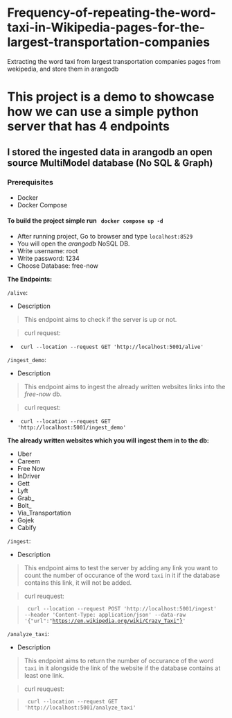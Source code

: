 # Frequency-of-repeating-the-word-taxi-in-Wikipedia-pages-for-the-largest-transportation-companies
Extracting the word taxi from largest transportation companies pages from wekipedia, and store them in arangodb 

# This project is a demo to showcase how we can use a simple python server that has 4 endpoints

## I stored the ingested data in arangodb an open source MultiModel database (No SQL & Graph)

### Prerequisites
- Docker
- Docker Compose


#### To build the project simple run <code> docker compose up -d </code>

- After running project, Go to browser and type `localhost:8529`
- You will open the *arangodb* NoSQL DB.
- Write username: root
- Write password: 1234
- Choose Database: free-now


**The Endpoints:**

`/alive`:

- Description
> This endpoint aims to check if the server is up or not.

> curl request:

- <code> curl --location --request GET 'http://localhost:5001/alive' </code>


`/ingest_demo`:
- Description
> This endpoint aims to ingest the already written websites links into the *free-now* db.

> curl request:

- <code> curl --location --request GET 'http://localhost:5001/ingest_demo' </code>


**The already written websites which you will ingest them in to the db:**
- Uber
- Careem
- Free Now
- InDriver
- Gett
- Lyft
- Grab_
- Bolt_
- Via_Transportation
- Gojek
- Cabify



`/ingest`:
- Description
> This endpoint aims to test the server by adding any link you want to count the number of occurance of the word `taxi` in it if the database contains this link, it will not be added.

> curl reuquest:

> <code> curl --location --request POST 'http://localhost:5001/ingest' --header 'Content-Type: application/json' --data-raw '{"url":"https://en.wikipedia.org/wiki/Crazy_Taxi"}' </code>



`/analyze_taxi`:
- Description
> This endpoint aims to return the number of occurance of the word `taxi` in it alongside the link of the website if the database contains at least one link.

> curl reuquest:

> <code> curl --location --request GET 'http://localhost:5001/analyze_taxi'</code>




